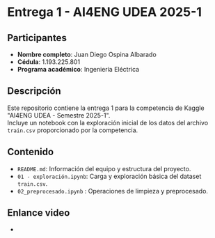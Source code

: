 # Entrega 1 - AI4ENG UDEA 2025-1

## Participantes

- **Nombre completo**: Juan Diego Ospina Albarado
- **Cédula**: 1.193.225.801
- **Programa académico**: Ingeniería Eléctrica

## Descripción

Este repositorio contiene la entrega 1 para la competencia de Kaggle "AI4ENG UDEA - Semestre 2025-1".  
Incluye un notebook con la exploración inicial de los datos del archivo `train.csv` proporcionado por la competencia.

## Contenido

- `README.md`: Información del equipo y estructura del proyecto.
- `01 - exploración.ipynb`: Carga y exploración básica del dataset `train.csv`.
- `02_preprocesado.ipynb` : Operaciones de limpieza y preprocesado. 

## Enlance video
- 
